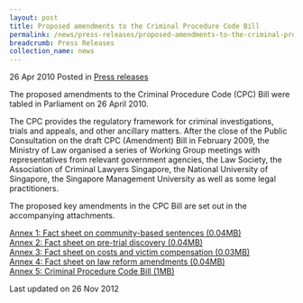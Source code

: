 ```yaml
---
layout: post
title: Proposed amendments to the Criminal Procedure Code Bill
permalink: /news/press-releases/proposed-amendments-to-the-criminal-procedure-code-bill
breadcrumb: Press Releases
collection_name: news
---
```



26 Apr 2010 Posted in [Press releases](/news/press-releases)


The proposed amendments to the Criminal Procedure Code (CPC) Bill were tabled in Parliament on 26 April 2010.

The CPC provides the regulatory framework for criminal investigations, trials and appeals, and other ancillary matters. After the close of the Public Consultation on the draft CPC (Amendment) Bill in February 2009, the Ministry of Law organised a series of Working Group meetings with representatives from relevant government agencies, the Law Society, the Association of Criminal Lawyers Singapore, the National University of Singapore, the Singapore Management University as well as some legal practitioners.

The proposed key amendments in the CPC Bill are set out in the accompanying attachments.

[Annex 1: Fact sheet on community-based sentences (0.04MB)](/files/news/press-releases/2010/04/linkclickbfc2.pdf)  
[Annex 2: Fact sheet on pre-trial discovery (0.04MB)](/files/news/press-releases/2010/04/linkclick43f3.pdf)  
[Annex 3: Fact sheet on costs and victim compensation (0.03MB)](/files/news/press-releases/2010/04/linkclick5f80.pdf)  
[Annex 4: Fact sheet on law reform amendments (0.04MB)](/files/news/press-releases/2010/04/linkclick3e77.pdf)  
[Annex 5: Criminal Procedure Code Bill (1MB)](/files/news/press-releases/2010/04/linkclick5cdb.pdf)  

<p class="right-side-updated">Last updated on 26 Nov 2012
</p>

